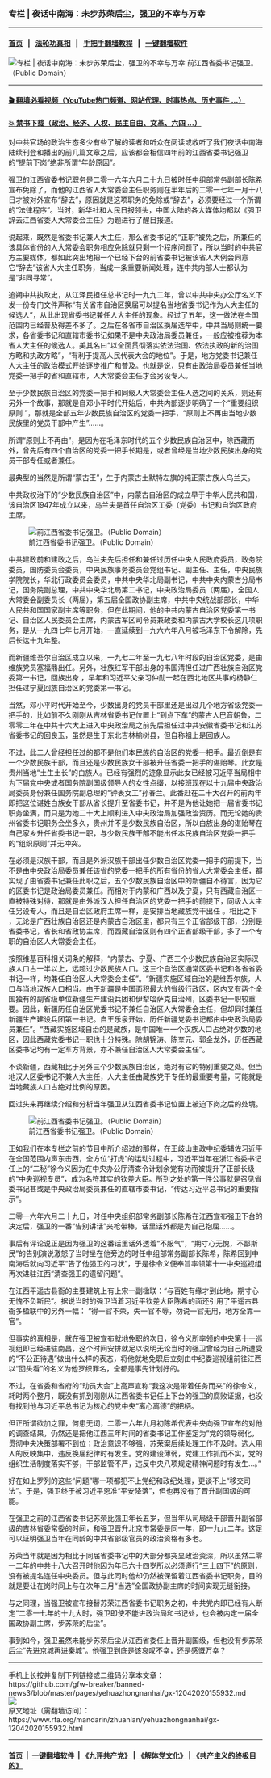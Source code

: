 ### 专栏 | 夜话中南海：未步苏荣后尘，强卫的不幸与万幸
------------------------

#### [首页](https://github.com/gfw-breaker/banned-news3/blob/master/README.md) &nbsp;&nbsp;|&nbsp;&nbsp; [法轮功真相](https://github.com/begood0513/basic/blob/master/README.md)  &nbsp;&nbsp;|&nbsp;&nbsp; [手把手翻墙教程](https://github.com/gfw-breaker/guides/wiki)  &nbsp;&nbsp;|&nbsp;&nbsp; [一键翻墙软件](https://github.com/gfw-breaker/nogfw/blob/master/README.md)  



<div id="headerimg">
 <img alt="专栏 | 夜话中南海：未步苏荣后尘，强卫的不幸与万幸" src="https://www.rfa.org/mandarin/zhuanlan/yehuazhongnanhai/gx-12042020155932.html/@@images/7eee43da-3530-46ee-b275-12bda511340a.jpeg" title="专栏 | 夜话中南海：未步苏荣后尘，强卫的不幸与万幸"/>
 <span class="lead_image_caption">
  前江西省委书记强卫。（Public Domain）
 </span>
 <!-- zoomattribute -->
</div>

<hr/>


#### [ 🎬  翻墙必看视频（YouTube热门频道、网站代理、时事热点、历史事件 ...）](https://github.com/gfw-breaker/links/blob/master/banned.md)

#### [ 💥  禁书下载（政治、经济、人权、民主自由、文革、六四 ...）](https://github.com/gfw-breaker/books/blob/master/README.md)

<div id="storytext">
 <div class="sidebar">
 </div>
 <p>
  对中共官场的政治生态多少有些了解的读者和听众在阅读或收听了我们夜话中南海陆续刊登和播出的前几篇文章之后，应该都会相信四年前的江西省委书记强卫的“提前下岗”绝非所谓“年龄原因”。
 </p>
 <p>
  强卫的江西省委书记职务是二零一六年六月二十九日被时任中组部常务副部长陈希宣布免除了，而他的江西省人大常委会主任职务则在半年后的二零一七年一月十八日才被对外宣布“辞去”，原因就是这项职务的免除或“辞去”，必须要经过一个所谓的“法律程序”。当时，新华社和人民日报领头，中国大陆的各大媒体均都以《强卫辞去江西省委人大常委会主任》为题进行了醒目报道。
 </p>
 <p>
  说起来，既然是省委书记兼人大主任，那么省委书记的“正职”被免之后，所兼任的该具体省份的人大常委会职务相应免除就只剩一个程序问题了，所以当时的中共官方主要媒体，都如此突出地把一个已经下台的前省委书记被该省人大例会同意它“辞去”该省人大主任职务，当成一条重要新闻处理，连中共内部人士都认为是“非同寻常”。
 </p>
 <p>
  追朔中共执政史，从江泽民担任总书记时一九九二年，曾以中共中央办公厅名义下发一份专门文件声称“有关省市自治区换届可以提名当地省委书记作为人大主任的候选人”，从此出现省委书记兼任人大主任的现象。经过了五年，这一做法在全国范围内已经普及得差不多了。之后在各省市自治区换届选举中，中共当局则统一要求，各省委书记和直辖市委书记如果不是中央政治局委员兼任，一般应被推荐为本省人大主任的候选人。美其名曰“以全面贯彻落实依法治国、依法执政的新的治国方略和执政方略”，“有利于提高人民代表大会的地位”。于是，地方党委书记兼任人大主任的政治模式开始逐步推广和普及。也就是说，只有由政治局委员兼任当地党委一把手的省和直辖市，人大常委会主任才会另设专人。
 </p>
 <p>
  至于少数民族自治区的党委一把手和同级人大常委会主任人选之间的关系，则还有另外一个故事，那就是自邓小平时代开始后，中共内部逐步明确了一个“重要组织原则 ”，那就是全部五年少数民族自治区的党委一把手，“原则上不再由当地少数民族里的党员干部中产生”……。
 </p>
 <p>
  所谓“原则上不再由”，是因为在毛泽东时代的五个少数民族自治区中，除西藏而外，曾先后有四个自治区的党委一把手长期是，或者曾经是当地少数民族出身的党员干部专任或者兼任。
 </p>
 <p>
  最典型的当然是所谓“蒙古王”，生于内蒙古土默特左旗的纯正蒙古族人乌兰夫。
 </p>
 <p>
  中共政权治下的“少数民族自治区”中，内蒙古自治区的成立早于中华人民共和国，该自治区1947年成立以来，乌兰夫是首任自治区工委（党委）书记和自治区政府主席。
 </p>
 <p>
  <figure class="image-richtext image-inline captioned" style="width:622px;">
   <img alt="前江西省委书记强卫。（Public Domain）" src="https://www.rfa.org/mandarin/zhuanlan/yehuazhongnanhai/gx-12042020155932.html/img409399693.jpg/@@images/cb80dc39-5de8-4c58-a532-00f3c0003c0f.jpeg" title="2"/>
   <figcaption class="image-caption">
    前江西省委书记强卫。（Public Domain）
   </figcaption>
   <small>
   </small>
  </figure>
 </p>
 <p>
  中共建政前和建政之后，乌兰夫先后担任和兼任过历任中央人民政府委员，政务院委员，国防委员会委员，中央民族事务委员会党组书记、副主任、主任，中央民族学院院长，华北行政委员会委员，中共中央华北局副书记，中共中央内蒙古分局书记，国务院副总理，中共中央华北局第二书记，中央政治局委员（两届），全国人大常委会副委员长（两届），第五届全国政协副主席，中共中央统战部部长，中华人民共和国国家副主席等职务，但在此期间，他的中共内蒙古自治区党委第一书记、自治区人民委员会主席，内蒙古军区司令员兼政委和内蒙古大学校长这几项职务，是从一九四七年七月开始，一直延续到一九六六年八月被毛泽东下令解除，先后长达十九年整。
 </p>
 <p>
  而新疆维吾尔自治区成立以来，一九七二年至一九七八年时段的自治区党委，是由维族党员塞福鼎出任。另外，壮族红军干部出身的韦国清担任过广西壮族自治区党委第一书记，回族出身 ，早年和习近平父亲习仲勋一起在西北地区共事的杨静仁担任过宁夏回族自治区的党委第一书记。
 </p>
 <p>
  当然，邓小平时代开始至今，少数出身的党员干部里还是出过几个地方省级党委一把手的，比如前不久刚刚从吉林省委书记位置上“到点下车”的蒙古人巴音朝鲁，二零零二年在中共十六大上进入中央政治局之前先后担任过中共安徽省委书记和江苏省委书记的回良玉，虽然是生于东北吉林榆树县，但自称祖上是回族人。
 </p>
 <p>
  不过，此二人曾经担任过的都不是他们本民族的自治区的党委一把手。最近倒是有一个少数民族干部，而且还是少数民族女干部被升任省委一把手的谌贻琴。此女是贵州当地“土生土长”的白族人。已经有强烈的迹象显示此女已经被习近平当局相中为下届党中央或者国务院副国级领导人的女性点缀，以接班现在以十九届中央政治局委员身份兼任国务院副总理的“钟表女工”孙春兰。此番赶在二十大召开的前两年即把这位谌姓白族女干部从省长提升至省委书记，并不是为他让她把一届省委书记职务坐满，而只是为她二十大上顺利进入中央政治局加强政治资历。而无论她的贵州省委书记职务会坐多久，贵州并不是少数民族自治区，所以白族出身的谌贻琴在自己家乡升任省委书记一职，与少数民族干部不能出任本民族自治区党委一把手的“组织原则”并无冲突。
 </p>
 <p>
  在必须是汉族干部，而且是外派汉族干部出任少数自治区党委一把手的前提下，当不是由中央政治局委员兼任该省的党委一把手的所有省份的省人大常委会主任，都实现了由省委书记兼任此职之后，五个少数民族自治区中的新疆自不待言，因为它的区委书记是政治局委员兼任。而相对于内蒙和广西以及宁夏，只有西藏自治区一直被特殊对待，那就是由外派汉人担任自治区的党委一把手的前提下，同级人大主任另设专人，而且是自治区政府主席一样，是安排当地藏族党干出任 。相比之下 ，无论是广西壮族自治区还是内蒙古自治区里，都只有三个正省部级干部，分别是省委书记，省长和省政协主席，而西藏自治区则有四个正省部级干部，多了一个专职的自治区人大常委会主任。
 </p>
 <p>
  按照维基百科相关词条的解释，“内蒙古、宁夏、广西三个少数民族自治区实际汉族人口占一半以上，远超过少数民族人口。这三个自治区通常区委书记和各省省委书记一样，均兼任自治区人大常委会主任”。“新疆实施区域自治的是维吾尔族，人口与当地汉族人口相当。由于新疆是中国面积最大的省级行政区，区内又有两个全国独有的副省级单位新疆生产建设兵团和伊犁哈萨克自治州，区委书记一职较重要。因此，新疆历任自治区党委书记不兼任自治区人大常委会主任，但却同时兼任新疆生产建设兵团第一书记。自王乐泉开始，历任新疆党委书记都由中央政治局委员兼任”。“西藏实施区域自治的是藏族，是中国唯一一个汉族人口占绝对少数的地区，因此西藏党委书记一职也十分特殊。除胡锦涛、陈奎元、郭金龙外，历任西藏区委书记均有一定军方背景，亦不兼任自治区人大常委会主任”。
 </p>
 <p>
  不谈新疆，西藏相比于另外三个少数民族自治区，绝对有它的特别重要之处。但当地汉人区委书记不兼人大主任，人大主任由藏族党干专任的最重要考量，可能就是当地藏族人口占绝对比例的原因。
 </p>
 <p>
  回过头来再继续介绍和分析当年强卫从江西省委书记位置上被迫下岗之后的处境。
 </p>
 <p>
  <figure class="image-richtext image-inline captioned" style="width:620px;">
   <img alt="前江西省委书记强卫。（Public Domain）" src="https://www.rfa.org/mandarin/zhuanlan/yehuazhongnanhai/gx-12042020155932.html/2bf8788b-96ba-4ab8-871b-d02106dd8cb6.jpeg/@@images/7f616613-7471-4111-ad92-1c66d8a26699.jpeg" title="3"/>
   <figcaption class="image-caption">
    前江西省委书记强卫。（Public Domain）
   </figcaption>
   <small>
   </small>
  </figure>
 </p>
 <p>
  正如我们在本专栏之前的节目中所介绍过的那样，在王歧山主政中纪委辅佐习近平在全国范围内声东击西，全方位“打虎”的运动过程中，习近平当年在浙江省委书记任上的“二秘”徐令义因为在中央办公厅清查令计划余党有功而被提升了正部长级的“中央巡视专员”，成为名符其实的钦差大臣。所到之处的第一件公事就是召见省委书记甚或是中央政治局委员兼任的直辖市委书记，“传达习近平总书记的重要指示”。
 </p>
 <p>
  二零一六年六月二十九日，时任中央组织部常务副部长陈希在江西宣布强卫下台的决定后，强卫的一番“告别讲话”夹枪带棒，话里话外都是为自己抱屈……。
 </p>
 <p>
  事后有评论说正是因为强卫的这番话里话外透着“不服气”，“期寸心无愧，不鄙斯民”的告别演说激怒了当时坐在他旁边的时任中组部常务副部长陈希，陈希回到中南海后就向习近平“告了他强卫的刁状”，于是徐令义便奉旨率领第十一中央巡视组再次进驻江西“清查强卫的遗留问题”。
 </p>
 <p>
  在江西平遥古县衙的主要建筑上有上宋一副楹联：“与百姓有缘才到此地，期寸心无愧不负斯民”。据说当时的强卫当着习近平钦差大臣陈希的面还引用了平遥古县衙多楹联中的另外一幅： “得一官不荣，失一官不辱，勿说一官无用，地方全靠一官”。
 </p>
 <p>
  但事实的真相是，就在强卫被宣布就地免职的次日，徐令义所率领的中央第十一巡视组即已经进驻南昌，这个时间安排就足以说明无论当时的强卫曾经为自己所遭受的“不公正待遇”做出什么样的表态，将他就地免职后立刻由中纪委巡视组前往江西以“回头看”的名义为他罗织罪名，全都是事先计划好的。
 </p>
 <p>
  不过，在省委和省府的“动员大会”上高声宣称“我这次是带着任务而来”的徐令义，耗时两个整月，既没有抓到刚刚从江西省委书记任上下台的强卫的腐败证据，也没有找到他与习近平总书记为核心的党中央“离心离德”的把柄。
 </p>
 <p>
  但正所谓欲加之罪，何患无词，二零一六年九月初陈希代表中央向强卫宣布的对他的调查结果，仍然还是把他江西三年时间的省委书记工作鉴定为“党的领导弱化，贯彻中央决策部署不到位；政治意识不够强，苏荣案后续处理工作不及时。选人用人的反映集中，违反换届纪律时有发生。党的建设薄弱，党建工作抓而不实，党的组织生活制度落实不够，干部监管不严，违反中央八项规定精神问题时有发生…。”
 </p>
 <p>
  好在如上罗列的这些“问题”哪一项都犯不上党纪和政纪处理，更谈不上“移交司法”。于是，强卫终于被习近平恩准“平安降落”，但也再没有了晋升副国级的可能。
 </p>
 <p>
  在强卫之前的江西省委书记苏荣比强卫年长五岁，但当年从司局级干部晋升副省部级的吉林省委常委的时间，和强卫晋升北京市常委是同一年，即一九九二年。这足可以证明强卫当年在同龄的中共省部级官员的政治资格有多老。
 </p>
 <p>
  苏荣当年就是因为相比于同届省委书记中的大部分都突显政治资深，所以虽然二零一二年的中共十八大召开时他因为年已六十四岁所以必须遵行“三上四下”的原则，没有被提名连任中央委员。但与此同时他却仍然被保留着江西省委书记职务，目的就是要让在岗时间上与在次年三月“当选”全国政协副主席的时间实现无缝衔接。
 </p>
 <p>
  与之同理，当强卫被宣布接替苏荣江西省委书记职务之初，中共党内即已经有人断定“二零一七年的十九大时，强卫即使不能进政治局和书记处，也会被内定一届全国政协副主席，步苏荣的后尘”。
 </p>
 <p>
  事到如今，强卫虽然未能步苏荣后尘从江西省委任上晋升副国级，但也没有步苏荣后尘“先进京城再进秦城”。他强卫到底是该哀叹不幸，还是感慨万幸？
 </p>
</div>

<hr/>
手机上长按并复制下列链接或二维码分享本文章：<br/>
https://github.com/gfw-breaker/banned-news3/blob/master/pages/yehuazhongnanhai/gx-12042020155932.md <br/>
<a href='https://github.com/gfw-breaker/banned-news3/blob/master/pages/yehuazhongnanhai/gx-12042020155932.md'><img src='https://github.com/gfw-breaker/banned-news3/blob/master/pages/yehuazhongnanhai/gx-12042020155932.md.png'/></a> <br/>
原文地址（需翻墙访问）：https://www.rfa.org/mandarin/zhuanlan/yehuazhongnanhai/gx-12042020155932.html


------------------------
#### [首页](https://github.com/gfw-breaker/banned-news3/blob/master/README.md) &nbsp;|&nbsp; [一键翻墙软件](https://github.com/gfw-breaker/nogfw/blob/master/README.md) &nbsp;| [《九评共产党》](https://github.com/gfw-breaker/9ping.md/blob/master/README.md#九评之一评共产党是什么) | [《解体党文化》](https://github.com/gfw-breaker/jtdwh.md/blob/master/README.md) | [《共产主义的终极目的》](https://github.com/gfw-breaker/gczydzjmd.md/blob/master/README.md)


<img src='http://gfw-breaker.win/banned-news3/pages/yehuazhongnanhai/gx-12042020155932.md' width='0px' height='0px'/>
